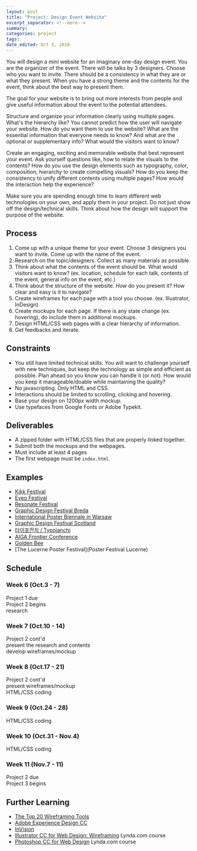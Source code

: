 ```yaml
---
layout: post	
title: "Project: Design Event Website"
excerpt_separator: <!--more-->
summary: 
categories: project
tags:
date_edited: Oct 3, 2016
---
```



You will design a mini website for an imaginary one-day design event. You are the organizer of the event. There will be talks by 3 designers. Choose who you want to invite. There should be a consistency in what they are or what they present. When you have a strong theme and the contents for the event, think about the best way to present them.

The goal for your website is to bring out more interests from people and give useful information about the event to the potential attendees. 

Structure and organize your information clearly using multiple pages. What's the hierarchy like? You cannot predict how the user will navigate your website. How do you want them to use the website? What are the essential information that everyone needs to know? And what are the optional or supplementary info? What would the visitors want to know?

Create an engaging, exciting and memorable website that best represent your event. Ask yourself questions like, how to relate the visuals to the contents? How do you use the design elements such as typography, color, composition, hierarchy to create compelling visuals? How do you keep the consistency to unify different contents using multiple pages? How would the interaction help the experience?

Make sure you are spending enough time to learn different web technologies on your own, and apply them in your project. Do not just show off the design/technical skills. Think about how the design will support the purpose of the website.




## Process
1. Come up with a unique theme for your event. Choose 3 designers you want to invite. Come up with the name of the event.
1. Research on the topic/designers. Collect as many materials as possible.
1. Think about what the contents of the event should be. What would visitors want to know? (ex. location, schedule for each talk, contents of the event, general info on the event, etc.)
1. Think about the structure of the website. *How* do you present it? How clear and easy is it to navigate?
1. Create wireframes for each page with a tool you choose. (ex. Illustrator, InDesign)
1. Create mockups for each page. If there is any state change (ex. hovering), do include them in additional mockups.
1. Design HTML/CSS web pages with a clear hierarchy of information.
1. Get feedbacks and iterate.




## Constraints
- You still have limited technical skills. You will want to challenge yourself with new techniques, but keep the technology as simple and efficient as possible. Plan ahead so you know you can handle it (or not). How would you keep it manageable/doable while maintaining the quality?
- No javascripting. Only HTML and CSS. 
- Interactions should be limited to scrolling, clicking and hovering.
- Base your design on 1200px width mockup.
- Use typefaces from Google Fonts or Adobe Typekit.




## Deliverables
- A zipped folder with HTML/CSS files that are properly linked together.
- Submit both the mockups and the webpages.
- Must include at least 4 pages
- The first webpage must be `index.html`.




## Examples
- [Kikk Festival](http://www.kikk.be/2016/)
- [Eyeo Festival](http://eyeofestival.com/)
- [Resonate Festival](http://resonate.io/2016/)
- [Graphic Design Festival Breda](http://gdfb.nl/en)
- [International Poster Biennale in Warsaw](http://biennale.postermuseum.pl/en/)
- [Graphic Design Festival Scotland](http://graphicdesignfestivalscotland.com/)
- [타이포잔치 / Typojanchi](http://typojanchi.org/2015/)
- [AIGA Frontier Conference](http://frontier.aiga.org/)
- [Golden Bee](http://2016.goldenbee.org/)
- [The Lucerne Poster Festival](Poster Festival Lucerne)




## Schedule

### Week 6 (Oct.3 - 7)
Project 1 due  
Project 2 begins  
research

### Week 7 (Oct.10 - 14)
Project 2 cont'd  
present the research and contents  
develop wireframes/mockup  

### Week 8 (Oct.17 - 21)
Project 2 cont'd  
present wireframes/mockup  
HTML/CSS coding  

### Week 9 (Oct.24 - 28)
HTML/CSS coding

### Week 10 (Oct.31 - Nov.4)
HTML/CSS coding

### Week 11 (Nov.7 - 11)
Project 2 due  
Project 3 begins  




## Further Learning
- [The Top 20 Wireframing Tools](http://www.creativebloq.com/wireframes/top-wireframing-tools-11121302)
- [Adobe Experience Design CC](http://www.adobe.com/products/experience-design.html)
- [InVision](https://www.invisionapp.com/)
- [Illustrator CC for Web Design: Wireframing](https://www.lynda.com/Illustrator-tutorials/Illustrator-CC-Web-Design-Wireframing/368388-2.html) Lynda.com course
- [Photoshop CC for Web Design](https://www.lynda.com/Photoshop-tutorials/Photoshop-CC-Web-Design/145211-2.html?srchtrk=index%3a1%0alinktypeid%3a2%0aq%3aphotoshop+web+design%0apage%3a1%0as%3arelevance%0asa%3atrue%0aproducttypeid%3a2) Lynda.com course


